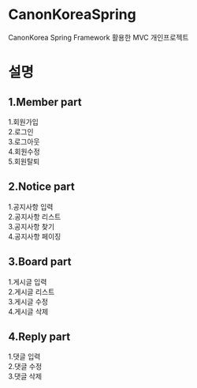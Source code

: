 # CanonKoreaSpring
CanonKorea Spring Framework 활용한 MVC 개인프로젝트 

<h1>설명</h1>
<h2>1.Member part</h2>
<p>
  1.회원가입 <br>
  2.로그인 <br>
  3.로그아웃 <br>
  4.회원수정 <br>
  5.회원탈퇴 
</p>
<h2>2.Notice part</h2>
<p>
  1.공지사항 입력 <br>
  2.공지사항 리스트 <br>
  3.공지사항 찾기 <br>
  4.공지사항 페이징 
</p>
<h2>3.Board part</h2>
<p>
  1.게시글 입력 <br>
  2.게시글 리스트 <br>
  3.게시글 수정 <br>
  4.게시글 삭제
</p>
<h2>4.Reply part</h2>
<p>
  1.댓글 입력 <br>
  2.댓글 수정 <br>
  3.댓글 삭제 <br>
</p>
